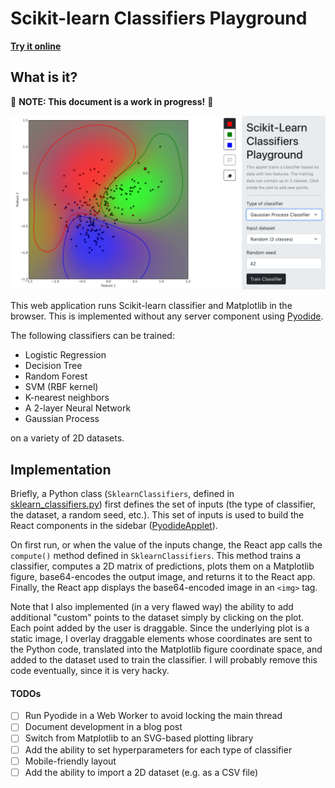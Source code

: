# Scikit-learn Classifiers Playground

**[Try it online](https://www.stefanom.io/sklearn-classifiers-playground/)**

## What is it?
:construction: **NOTE: This document is a work in progress!** :construction:

![](img/playground.png)

This web application runs Scikit-learn classifier and Matplotlib in the browser. This is implemented without any server component using [Pyodide](https://pyodide.org/en/stable/). 

The following classifiers can be trained:

* Logistic Regression
* Decision Tree
* Random Forest
* SVM (RBF kernel)
* K-nearest neighbors
* A 2-layer Neural Network
* Gaussian Process

on a variety of 2D datasets.


## Implementation
Briefly, a Python class (`SklearnClassifiers`, defined in [sklearn_classifiers.py](py/sklearn_classifiers.py))  first defines the set of inputs (the type of classifier, the dataset, a random seed, etc.). This set of inputs is used to build the React components in the sidebar ([PyodideApplet](src/PyodideApplet.js)).

On first run, or when the value of the inputs change, the React app calls the `compute()` method defined in `SklearnClassifiers`. This method trains a classifier,  computes a 2D matrix of predictions, plots them on a Matplotlib figure, base64-encodes the output image, and returns it to the React app. Finally, the React app displays the base64-encoded image in an `<img>` tag.

Note that I also implemented (in a very flawed way) the ability to add additional "custom" points to the dataset simply by clicking on the plot. Each point added by the user is draggable. Since the underlying plot is a static image, I overlay draggable elements whose coordinates are sent to the Python code, translated into the Matplotlib figure coordinate space, and added to the dataset used to train the classifier. I will probably remove this code eventually, since it is very hacky.

#### TODOs
- [ ] Run Pyodide in a Web Worker to avoid locking the main thread
- [ ] Document development in a blog post
- [ ] Switch from Matplotlib to an SVG-based plotting library
- [ ] Add the ability to set hyperparameters for each type of classifier
- [ ] Mobile-friendly layout
- [ ] Add the ability to import a 2D dataset (e.g. as a CSV file)
